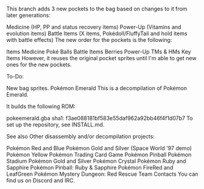 This branch adds 3 new pockets to the bag based on changes to it from later generations:

Medicine (HP, PP and status recovery items)
Power-Up (Vitamins and evolution items)
Battle Items (X items, Pokédoll/FluffyTail and hold items with battle effects)
The new order for the pockets is the following:

Items
Medicine
Poké Balls
Battle Items
Berries
Power-Up
TMs & HMs
Key Items
However, it reuses the original pocket sprites until I'm able to get new ones for the new pockets.

To-Do:

New bag sprites.
Pokémon Emerald
This is a decompilation of Pokémon Emerald.

It builds the following ROM:

pokeemerald.gba sha1: f3ae088181bf583e55daf962a92bb46f4f1d07b7
To set up the repository, see INSTALL.md.

See also
Other disassembly and/or decompilation projects:

Pokémon Red and Blue
Pokémon Gold and Silver (Space World '97 demo)
Pokémon Yellow
Pokémon Trading Card Game
Pokémon Pinball
Pokémon Stadium
Pokémon Gold and Silver
Pokémon Crystal
Pokémon Ruby and Sapphire
Pokémon Pinball: Ruby & Sapphire
Pokémon FireRed and LeafGreen
Pokémon Mystery Dungeon: Red Rescue Team
Contacts
You can find us on Discord and IRC.

